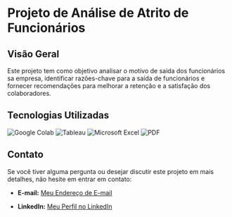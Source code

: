 # Projeto de Análise de Atrito de Funcionários

## Visão Geral

Este projeto tem como objetivo analisar o motivo de saída dos funcionários sa empresa, identificar razões-chave para a saída de funcionários e fornecer recomendações para melhorar a retenção e a satisfação dos colaboradores.

## Tecnologias Utilizadas


![Google Colab](https://img.shields.io/badge/Google%20Colab-Notebook-yellow)
![Tableau](https://img.shields.io/badge/Tableau-Data%20Visualization-blue)
![Microsoft Excel](https://img.shields.io/badge/Microsoft%20Excel-Data%20Preparation-green)
![PDF](https://img.shields.io/badge/PDF-Data%20Reference-orange)



## Contato

Se você tiver alguma pergunta ou desejar discutir este projeto em mais detalhes, não hesite em entrar em contato:

- **E-mail:** [Meu Endereço de E-mail](marcosretondardigital@gmail.com)

- **LinkedIn:** [Meu Perfil no LinkedIn](https://www.linkedin.com/in/marcos-retondar/)

